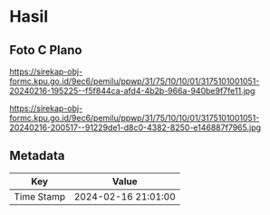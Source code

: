 # Hasil

## Foto C Plano

https://sirekap-obj-formc.kpu.go.id/9ec6/pemilu/ppwp/31/75/10/10/01/3175101001051-20240216-195225--f5f844ca-afd4-4b2b-966a-940be9f7fe11.jpg

https://sirekap-obj-formc.kpu.go.id/9ec6/pemilu/ppwp/31/75/10/10/01/3175101001051-20240216-200517--91229de1-d8c0-4382-8250-e146887f7965.jpg


## Metadata

| Key        | Value               |
| ---------- | ------------------- |
| Time Stamp | 2024-02-16 21:01:00 |



